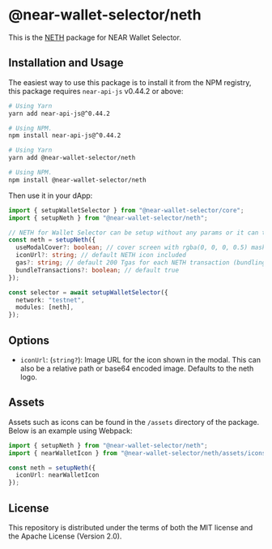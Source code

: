 # @near-wallet-selector/neth

This is the [NETH](https://neth.app) package for NEAR Wallet Selector.

## Installation and Usage

The easiest way to use this package is to install it from the NPM registry, this package requires `near-api-js` v0.44.2 or above:

```bash
# Using Yarn
yarn add near-api-js@^0.44.2

# Using NPM.
npm install near-api-js@^0.44.2
```
```bash
# Using Yarn
yarn add @near-wallet-selector/neth

# Using NPM.
npm install @near-wallet-selector/neth
```

Then use it in your dApp:

```ts
import { setupWalletSelector } from "@near-wallet-selector/core";
import { setupNeth } from "@near-wallet-selector/neth";

// NETH for Wallet Selector can be setup without any params or it can take one optional param.
const neth = setupNeth({
  useModalCover?: boolean; // cover screen with rgba(0, 0, 0, 0.5) mask while signing and awaiting transaction outcome
  iconUrl?: string; // default NETH icon included
  gas?: string; // default 200 Tgas for each NETH transaction (bundling can include multiple "inner" transactions)
  bundleTransactions?: boolean; // default true
});

const selector = await setupWalletSelector({
  network: "testnet",
  modules: [neth],
});
```

## Options

- `iconUrl`: (`string?`): Image URL for the icon shown in the modal. This can also be a relative path or base64 encoded image. Defaults to the neth logo.

## Assets

Assets such as icons can be found in the `/assets` directory of the package. Below is an example using Webpack:

```ts
import { setupNeth } from "@near-wallet-selector/neth";
import { nearWalletIcon } from "@near-wallet-selector/neth/assets/icons";

const neth = setupNeth({
  iconUrl: nearWalletIcon
});
```

## License

This repository is distributed under the terms of both the MIT license and the Apache License (Version 2.0).
